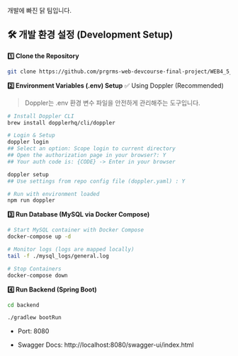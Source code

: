 개발에 빠진 닭 팀입니다.

## 🛠️ 개발 환경 설정 (Development Setup)

**1️⃣ Clone the Repository**

```bash
git clone https://github.com/prgrms-web-devcourse-final-project/WEB4_5_GAEPPADAK_BE.git
```

**2️⃣ Environment Variables (.env) Setup**
✅ Using Doppler (Recommended)

> Doppler는 .env 환경 변수 파일을 안전하게 관리해주는 도구입니다.

```bash
# Install Doppler CLI
brew install dopplerhq/cli/doppler

# Login & Setup
doppler login
## Select an option: Scope login to current directory
## Open the authorization page in your browser?: Y
## Your auth code is: {CODE} -> Enter in your browser

doppler setup
## Use settings from repo config file (doppler.yaml) : Y

# Run with environment loaded
npm run doppler
```

**3️⃣ Run Database (MySQL via Docker Compose)**

```bash
# Start MySQL container with Docker Compose
docker-compose up -d

# Monitor logs (logs are mapped locally)
tail -f ./mysql_logs/general.log

# Stop Containers
docker-compose down

```

**4️⃣ Run Backend (Spring Boot)**

```bash
cd backend

./gradlew bootRun
```

- Port: 8080

- Swagger Docs: http://localhost:8080/swagger-ui/index.html
